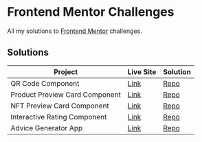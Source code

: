 # Frontend Mentor Challenges
All my solutions to [Frontend Mentor](https://www.frontendmentor.io) challenges.


## Solutions

| Project                       |  Live Site      |  Solution     | 
| ----------------------------- | --------------- | ------------- |
| QR Code Component             | [Link](https://mzk-frontend-mentor-challenges.netlify.app/qr-code-component-main) | [Repo](https://github.com/zaks276/frontend-mentor-challenges/tree/main/qr-code-component-main) |
| Product Preview Card Component|  [Link](https://mzk-frontend-mentor-challenges.netlify.app/product-preview-card-component-main) | [Repo](https://github.com/zaks276/frontend-mentor-challenges/tree/main/product-preview-card-component-main) |             
| NFT Preview Card Component    | [Link](https://mzk-frontend-mentor-challenges.netlify.app/nft-preview-card-component-main) | [Repo](https://github.com/zaks276/frontend-mentor-challenges/tree/main/nft-preview-card-component-main) |
| Interactive Rating Component  | [Link](https://mzk-frontend-mentor-challenges.netlify.app/interactive-rating-component-main) | [Repo](https://github.com/zaks276/frontend-mentor-challenges/tree/main/interactive-rating-component-main) |
| Advice Generator App          | [Link](https://mzk-frontend-mentor-challenges.netlify.app/advice-generator-app-main) | [Repo](https://github.com/zaks276/frontend-mentor-challenges/tree/main/advice-generator-app-main) |

